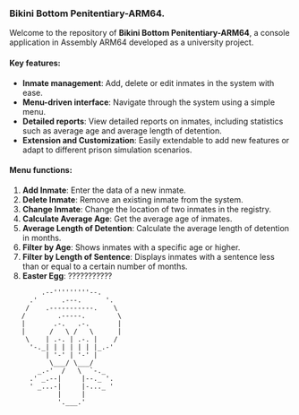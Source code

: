 ### Bikini Bottom Penitentiary-ARM64.

Welcome to the repository of **Bikini Bottom Penitentiary-ARM64**, a console application in Assembly ARM64 developed as a university project.

#### Key features:
- **Inmate management**: Add, delete or edit inmates in the system with ease.
- **Menu-driven interface**: Navigate through the system using a simple menu.
- **Detailed reports**: View detailed reports on inmates, including statistics such as average age and average length of detention.
- **Extension and Customization**: Easily extendable to add new features or adapt to different prison simulation scenarios.

#### Menu functions:
1. **Add Inmate**: Enter the data of a new inmate.
2. **Delete Inmate**: Remove an existing inmate from the system.
3. **Change Inmate**: Change the location of two inmates in the registry.
4. **Calculate Average Age**: Get the average age of inmates.
5. **Average Length of Detention**: Calculate the average length of detention in months.
6. **Filter by Age**: Shows inmates with a specific age or higher.
7. **Filter by Length of Sentence**: Displays inmates with a sentence less than or equal to a certain number of months.
8. **Easter Egg**: ???????????


```
        .--'''''''''--.
     .'      .---.      '.
    /    .-----------.    \
   /        .-----.        \
   |       .-.   .-.       |
   |      /   \ /   \      |
    \    | .-. | .-. |    /
     '-._| | | | | | |_.-'
         | '-' | '-' |
          \___/ \___/
       _.-'  /   \  `-._
     .' _.--|     |--._ '.
     ' _...-|     |-..._ '
            |     |
            '.___.'
```
